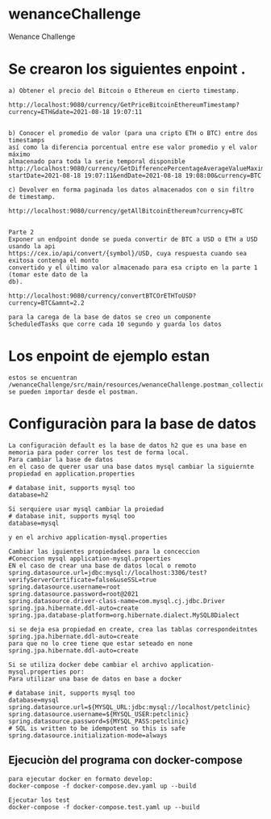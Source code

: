 # wenanceChallenge
Wenance Challenge


# Se crearon los siguientes enpoint .

    a) Obtener el precio del Bitcoin o Ethereum en cierto timestamp.
    
    http://localhost:9080/currency/GetPriceBitcoinEthereumTimestamp?currency=ETH&date=2021-08-18 19:07:11
    
    
    b) Conocer el promedio de valor (para una cripto ETH o BTC) entre dos timestamps
    así como la diferencia porcentual entre ese valor promedio y el valor máximo
    almacenado para toda la serie temporal disponible
    http://localhost:9080/currency/GetDifferencePercentageAverageValueMaximum?startDate=2021-08-18 19:07:11&endDate=2021-08-18 19:08:00&currency=BTC

    c) Devolver en forma paginada los datos almacenados con o sin filtro de timestamp.
    
    http://localhost:9080/currency/getAllBitcoinEthereum?currency=BTC


    Parte 2
    Exponer un endpoint donde se pueda convertir de BTC a USD o ETH a USD usando la api
    https://cex.io/api/convert/{symbol}/USD, cuya respuesta cuando sea exitosa contenga el monto
    convertido y el último valor almacenado para esa cripto en la parte 1 (tomar este dato de la
    db).

    http://localhost:9080/currency/convertBTCOrETHToUSD?currency=BTC&amnt=2.2

    para la carega de la base de datos se creo un componente ScheduledTasks que corre cada 10 segundo y guarda los datos

# Los enpoint de ejemplo estan
    estos se encuentran /wenanceChallenge/src/main/resources/wenanceChallenge.postman_collection.json, se pueden importar desde el postman.

# Configuraciòn para la base de datos
    La configuraciòn default es la base de datos h2 que es una base en memoria para poder correr los test de forma local.
    Para cambiar la base de datos
    en el caso de querer usar una base datos mysql cambiar la siguiernte propiedad en application.properties
    
    # database init, supports mysql too
    database=h2
    
    Si serquiere usar mysql cambiar la proiedad     
    # database init, supports mysql too
    database=mysql

    y en el archivo application-mysql.properties

    Cambiar las iguientes propiedadees para la conceccion
    #Coneccion mysql application-mysql.properties
    EN el caso de crear una base de datos local o remoto
    spring.datasource.url=jdbc:mysql://localhost:3306/test?verifyServerCertificate=false&useSSL=true
    spring.datasource.username=root
    spring.datasource.password=root@2021
    spring.datasource.driver-class-name=com.mysql.cj.jdbc.Driver
    spring.jpa.hibernate.ddl-auto=create
    spring.jpa.database-platform=org.hibernate.dialect.MySQL8Dialect

    si se deja esa propiedad en create, crea las tablas correspondeitntes
    spring.jpa.hibernate.ddl-auto=create
    para que no lo cree tiene que estar seteado en none
    spring.jpa.hibernate.ddl-auto=create

    Si se utiliza docker debe cambiar el archivo application-mysql.properties por:
    Para utilizar una base de datos en base a docker
    
    # database init, supports mysql too
    database=mysql
    spring.datasource.url=${MYSQL_URL:jdbc:mysql://localhost/petclinic}
    spring.datasource.username=${MYSQL_USER:petclinic}
    spring.datasource.password=${MYSQL_PASS:petclinic}
    # SQL is written to be idempotent so this is safe
    spring.datasource.initialization-mode=always

## Ejecuciòn del programa con docker-compose
    
    para ejecutar docker en formato develop:
    docker-compose -f docker-compose.dev.yaml up --build
    
    Ejecutar los test
    docker-compose -f docker-compose.test.yaml up --build
